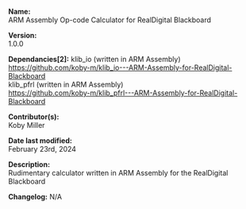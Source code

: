 **Name:**                
ARM Assembly Op-code Calculator for RealDigital Blackboard

**Version:**            
1.0.0

**Dependancies[2]:**
klib_io (written in ARM Assembly)<br>
https://github.com/koby-m/klib_io---ARM-Assembly-for-RealDigital-Blackboard<br>
klib_pfrl (written in ARM Assembly)<br>
https://github.com/koby-m/klib_pfrl---ARM-Assembly-for-RealDigital-Blackboard

**Contributor(s):**     
Koby Miller

**Date last modified:**   
February 23rd, 2024

**Description:**        
Rudimentary calculator written in ARM Assembly for the RealDigital Blackboard

**Changelog:**
N/A
